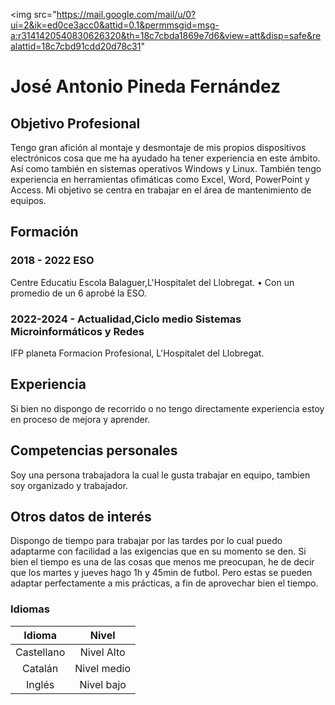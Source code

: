 <img src="https://mail.google.com/mail/u/0?ui=2&ik=ed0ce3acc0&attid=0.1&permmsgid=msg-a:r3141420540830626320&th=18c7cbda1869e7d6&view=att&disp=safe&realattid=18c7cbd91cdd20d78c31"

# **José Antonio Pineda Fernández**
## Objetivo Profesional
Tengo gran afición al montaje y desmontaje de mis propios dispositivos electrónicos cosa que me ha ayudado ha tener experiencia en este ámbito. 
Así como también en sistemas operativos Windows y Linux. 
También tengo experiencia  en herramientas ofimáticas como Excel, Word, PowerPoint y Access.
Mi objetivo se centra en trabajar en el área de mantenimiento de equipos.

## Formación
### 2018 - 2022 ESO
Centre Educatiu Escola Balaguer,L'Hospitalet del Llobregat.
• Con un promedio de un 6 aprobé la ESO.
### 2022-2024 - Actualidad,Ciclo medio Sistemas Microinformáticos y Redes
 IFP planeta Formacion Profesional, L'Hospitalet del Llobregat.

## Experiencia
Si bien no dispongo de recorrido o no tengo directamente experiencia
estoy en proceso de mejora y aprender.

## Competencias personales
Soy una persona trabajadora la cual le gusta trabajar en equipo, tambien soy organizado y
trabajador.

## Otros datos de interés
Dispongo de tiempo para trabajar por las tardes por lo cual puedo
adaptarme con facilidad a las exigencias que en su momento se den.
Si bien el tiempo es una de las cosas que menos me preocupan, he de
decir que los martes y jueves hago 1h y 45min de futbol. Pero estas se
pueden adaptar perfectamente a mis prácticas, a fin de aprovechar
bien el tiempo.

### Idiomas
| Idioma | Nivel |
|:---:|   :---:|
|Castellano | Nivel Alto|
|Catalán| Nivel medio|
|Inglés| Nivel bajo|
